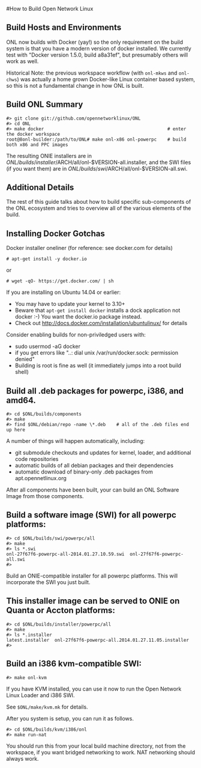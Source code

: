 #How to Build Open Network Linux 


Build Hosts and Environments
------------------------------------------------------------
ONL now builds with Docker (yay!) so the only requirement on the
build system is that you have a modern version of docker installed.
We currently test with "Docker version 1.5.0, build a8a31ef", but
presumably others will work as well.

Historical Note: the previous workspace workflow (with `onl-mkws` and
`onl-chws`) was actually a home grown Docker-like Linux container based
system, so this is not a fundamental change in how ONL is built.


Build ONL Summary
------------------------------------------------------------
    #> git clone git://github.com/opennetworklinux/ONL
    #> cd ONL
    #> make docker                                              # enter the docker workspace
    root@8onl-builder:/path/to/ONL# make onl-x86 onl-powerpc    # build both x86 and PPC images

The resulting ONIE installers are in $ONL/builds/installer/$ARCH/all/onl-$VERSION-all.installer,
and the SWI files (if you want them) are in $ONL/builds/swi/$ARCH/all/onl-$VERSION-all.swi.



Additional Details
----------------------------------------------------------

The rest of this guide talks about how to build specific 
sub-components of the ONL ecosystem and tries to overview
all of the various elements of the build.

Installing Docker Gotchas
----------------------------------------------------------
Docker installer oneliner (for reference: see docker.com for details)

    # apt-get install -y docker.io
or

    # wget -qO- https://get.docker.com/ | sh


If you are installing on Ubuntu 14.04 or earlier:

- You may have to update your kernel to 3.10+
- Beware that `apt-get install docker` installs a dock application not docker :-)  You want the docker.io package instead.
- Check out http://docs.docker.com/installation/ubuntulinux/ for details

Consider enabling builds for non-priviledged users with:

- sudo usermod -aG docker
- if you get errors like "..: dial unix /var/run/docker.sock: permission denied"	
- Building is root is fine as well (it immediately jumps into a root build shell)
    

Build all .deb packages for powerpc, i386, and amd64.
----------------------------------------------------------
    #> cd $ONL/builds/components
    #> make
    #> find $ONL/debian/repo -name \*.deb    # all of the .deb files end up here

A number of things will happen automatically, including:
- git submodule checkouts and updates for kernel, loader, and additional code repositories
- automatic builds of all debian packages and their dependencies
- automatic download of binary-only .deb packages from apt.opennetlinux.org

After all components have been built, your can build an ONL
Software Image from those components.

Build a software image (SWI) for all powerpc platforms:
------------------------------------------------------------
    #> cd $ONL/builds/swi/powerpc/all
    #> make
    #> ls *.swi
    onl-27f67f6-powerpc-all-2014.01.27.10.59.swi  onl-27f67f6-powerpc-all.swi
    #>

Build an ONIE-compatible installer for all powerpc platforms.
This will incorporate the SWI you just built.

This installer image can be served to ONIE on Quanta or Accton platforms:
------------------------------------------------------------
    #> cd $ONL/builds/installer/powerpc/all
    #> make
    #> ls *.installer
    latest.installer  onl-27f67f6-powerpc-all.2014.01.27.11.05.installer
    #>

Build an i386 kvm-compatible SWI:
------------------------------------------------------------
    #> make onl-kvm

If you have KVM installed, you can use it now to run
the Open Network Linux Loader and i386 SWI.

See `$ONL/make/kvm.mk` for details.

After you system is setup, you can run it as follows.

    #> cd $ONL/builds/kvm/i386/onl
    #> make run-nat

You should run this from your local build machine directory,
not from the workspace, if you want bridged networking to work.
NAT networking should always work.

